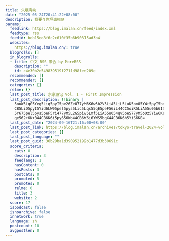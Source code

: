 ```yaml
---
title: 失眠海峡
date: "2025-05-24T20:41:22+08:00"
description: 我要与你坦诚相见
params:
  feedlink: https://blog.imalan.cn/feed/index.xml
  feedtype: rss
  feedid: beb15ed8f6c2c610f35b6b90315ad3b4
  websites:
    https://blog.imalan.cn/: true
  blogrolls: []
  in_blogrolls:
  - title: 中文 RSS 聚合 by MoreRSS
    description: ""
    id: c4e30b2e549839519f2711d98fed209e
  recommended: []
  recommender: []
  categories: []
  relme: {}
  last_post_title: 东京游记 Vol. 1 - First Impression
  last_post_description: !!binary |
    5ouW5LqG5Yeg5Liq5pyI5pe26Ze077yM6K6w5b2V5LiA5LiL5LuK5bm05YWt5pyI5bqV44
    CB5LiD5pyI5Yid6LW05pel5pys5Lic5Lqs55qE5peF56iL44CC5oiR5LiA55u05b6I5oOz
    5Y675pel5pys5peF5ri477yM5L2G5piv5Lmf5LiA55u054qv5oeS77yM5oOz5Yiw6KaB5Y
    qe562+6K+B44CB6K6i5py656Wo44CB6K6i6YWS5bqX44CB6K6h5YiS6KE=
  last_post_date: "2024-09-16T21:16:00+08:00"
  last_post_link: https://blog.imalan.cn/archives/tokyo-travel-2024-vol.1/
  last_post_categories: []
  last_post_language: ""
  last_post_guid: 36b29ba1d390952199b1477d3b30691c
  score_criteria:
    cats: 0
    description: 3
    feedlangs: 1
    hasContent: 0
    hasPosts: 3
    postcats: 0
    promoted: 5
    promotes: 0
    relme: 0
    title: 3
    website: 2
  score: 17
  ispodcast: false
  isnoarchive: false
  innetwork: true
  language: zh
  postcount: 10
  avgpostlen: 0
---
```

